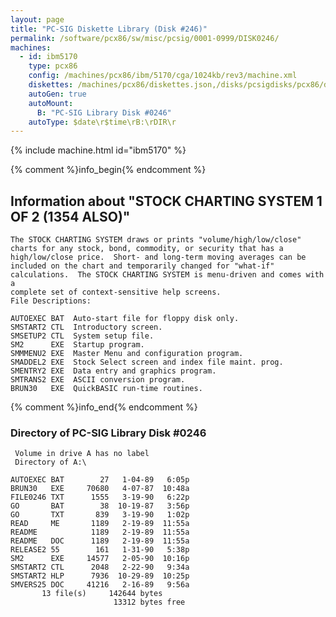 ```yaml
---
layout: page
title: "PC-SIG Diskette Library (Disk #246)"
permalink: /software/pcx86/sw/misc/pcsig/0001-0999/DISK0246/
machines:
  - id: ibm5170
    type: pcx86
    config: /machines/pcx86/ibm/5170/cga/1024kb/rev3/machine.xml
    diskettes: /machines/pcx86/diskettes.json,/disks/pcsigdisks/pcx86/diskettes.json
    autoGen: true
    autoMount:
      B: "PC-SIG Library Disk #0246"
    autoType: $date\r$time\rB:\rDIR\r
---
```


{% include machine.html id="ibm5170" %}

{% comment %}info_begin{% endcomment %}

## Information about "STOCK CHARTING SYSTEM 1 OF 2 (1354 ALSO)"

    The STOCK CHARTING SYSTEM draws or prints "volume/high/low/close"
    charts for any stock, bond, commodity, or security that has a
    high/low/close price.  Short- and long-term moving averages can be
    included on the chart and temporarily changed for "what-if"
    calculations.  The STOCK CHARTING SYSTEM is menu-driven and comes with a
    complete set of context-sensitive help screens.
    File Descriptions:
    
    AUTOEXEC BAT  Auto-start file for floppy disk only.
    SMSTART2 CTL  Introductory screen.
    SMSETUP2 CTL  System setup file.
    SM2      EXE  Startup program.
    SMMMENU2 EXE  Master Menu and configuration program.
    SMADDEL2 EXE  Stock Select screen and index file maint. prog.
    SMENTRY2 EXE  Data entry and graphics program.
    SMTRANS2 EXE  ASCII conversion program.
    BRUN30   EXE  QuickBASIC run-time routines.
{% comment %}info_end{% endcomment %}


### Directory of PC-SIG Library Disk #0246

     Volume in drive A has no label
     Directory of A:\

    AUTOEXEC BAT        27   1-04-89   6:05p
    BRUN30   EXE     70680   4-07-87  10:48a
    FILE0246 TXT      1555   3-19-90   6:22p
    GO       BAT        38  10-19-87   3:56p
    GO       TXT       839   3-19-90   1:02p
    READ     ME       1189   2-19-89  11:55a
    README            1189   2-19-89  11:55a
    README   DOC      1189   2-19-89  11:55a
    RELEASE2 55        161   1-31-90   5:38p
    SM2      EXE     14577   2-05-90  10:16p
    SMSTART2 CTL      2048   2-22-90   9:34a
    SMSTART2 HLP      7936  10-29-89  10:25p
    SMVERS25 DOC     41216   2-16-89   9:56a
           13 file(s)     142644 bytes
                           13312 bytes free
